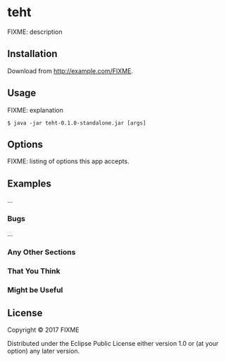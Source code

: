 # teht

FIXME: description

## Installation

Download from http://example.com/FIXME.

## Usage

FIXME: explanation

    $ java -jar teht-0.1.0-standalone.jar [args]

## Options

FIXME: listing of options this app accepts.

## Examples

...

### Bugs

...

### Any Other Sections
### That You Think
### Might be Useful

## License

Copyright © 2017 FIXME

Distributed under the Eclipse Public License either version 1.0 or (at
your option) any later version.

